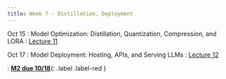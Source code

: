 ```yaml
---
title: Week 7 - Distillation, Deployment
---
```


Oct 15
: Model Optimization: Distillation, Quantization, Compression, and LORA
  : [Lecture 11](../assets/lectures/lecture11/under-construction-gif-17.gif)


Oct 17 
: Model Deployment: Hosting, APIs, and Serving LLMs
  : [Lecture 12](../assets/lectures/lecture12/under-construction-gif-17.gif)

: [**M2 due 10/18**](https://harvard-iacs.github.io/2024-AC215/milestone4/){: .label .label-red }

  